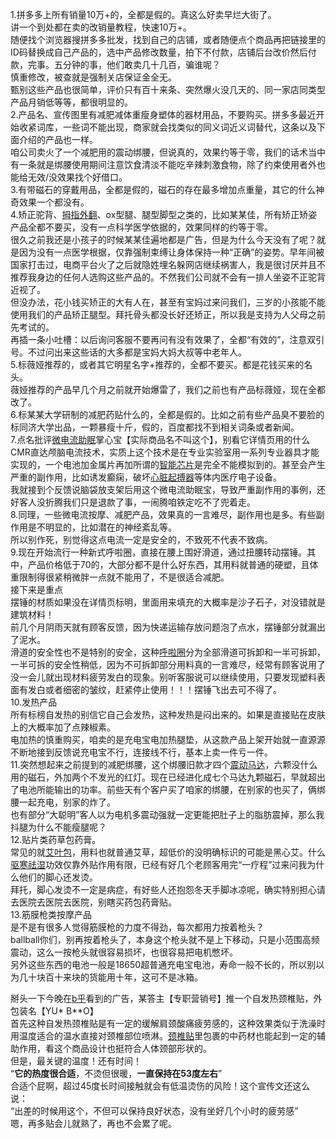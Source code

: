 



1.拼多多上所有销量10万+的，全都是假的。真这么好卖早烂大街了。  
讲一个到处都在卖的改销量教程，快速10万+。  
随便找个浏览器搜拼多多批发，找到自己的店铺，或者随便点个商品再把链接里的ID码替换成自己产品的，选中产品修改数量，拍下不付款，店铺后台改价然后付款，完事。五分钟的事，他们敢卖几十几百，骗谁呢？  
慎重修改，被查就是强制关店保证金全无。  
甄别这些产品也很简单，评价只有百十来条、突然爆火没几天的、同一家店同类型产品月销低等等，都很明显的。  
2.产品名、宣传图里有减肥减体重瘦身塑体的器材用品，不要购买。拼多多最近开始收紧词库，一些词不能出现，商家就会找类似的同义词近义词替代，这条以及下面介绍的产品也一样。  
咱公司卖火了一个减肥用的震动绑腰，但说真的，效果约等于零，我们的话术当中有一条就是绑腰使用期间注意饮食清淡不能吃辛辣刺激食物，除了约束使用者外也能给无效/没效果找个好借口。  
3.有带磁石的穿戴用品，全都是假的，磁石的存在最多增加点重量，其它的什么神奇效果一个都没有。  
4.矫正驼背、[拇指外翻](https://www.zhihu.com/search?q=%E6%8B%87%E6%8C%87%E5%A4%96%E7%BF%BB&search_source=Entity&hybrid_search_source=Entity&hybrid_search_extra=%7B%22sourceType%22%3A%22answer%22%2C%22sourceId%22%3A2176687874%7D)、ox型腿、腿型脚型之类的，比如某某佳，所有矫正矫姿产品全都不要买，没有一点科学医学依据的，效果同样的约等于零。  
很久之前我还是小孩子的时候某某佳遍地都是广告，但是为什么今天没有了呢？就是因为没有一点医学根据，仅靠强制束缚让身体保持一种“正确”的姿势。早年间被国家打击过，电商平台火了之后就隐姓埋名躲网店继续祸害人，我是很讨厌并且不推荐我身边的任何人选购这些产品的。不然我们公司就不会有一排人坐姿不正驼背近视了。  
但没办法，花小钱买矫正的大有人在，甚至有宝妈过来问我们，三岁的小孩能不能使用我们的产品矫正腿型。拜托骨头都没长好还矫正，所以我是支持为人父母之前先考试的。  
再插一条小吐槽：以后询问客服不要再问有没有效果了，全都“有效的”，注意双引号。不过问出来这些话的大多都是宝妈大妈大叔等中老年人。  
5.标薇娅推荐的，或者其它明星名字+推荐的，全都不要买。都是花钱买来的名头。  
薇娅推荐的产品早几个月之前就开始爆雷了，我们之前也有产品标薇娅，现在全都改了。  
6.标某某大学研制的减肥药贴什么的，全都是假的。比如之前有些产品臭不要脸的标同济大学出品，一颗暴瘦十斤，假的，百度都找不到相关词条或者新闻。  
7.点名批评[微电流助眠](https://www.zhihu.com/search?q=%E5%BE%AE%E7%94%B5%E6%B5%81%E5%8A%A9%E7%9C%A0&search_source=Entity&hybrid_search_source=Entity&hybrid_search_extra=%7B%22sourceType%22%3A%22answer%22%2C%22sourceId%22%3A2176687874%7D)掌心宝【实际商品名不叫这个】，别看它详情页用的什么CMR直达颅脑电流技术，实质上这个技术是在专业实验室用一系列专业器具才能实现的，一个电池加金属片再加所谓的[智能芯片](https://www.zhihu.com/search?q=%E6%99%BA%E8%83%BD%E8%8A%AF%E7%89%87&search_source=Entity&hybrid_search_source=Entity&hybrid_search_extra=%7B%22sourceType%22%3A%22answer%22%2C%22sourceId%22%3A2176687874%7D)是完全不能模拟到的。甚至会产生严重的副作用，比如诱发癫痫，破坏[心脏起搏器](https://www.zhihu.com/search?q=%E5%BF%83%E8%84%8F%E8%B5%B7%E6%90%8F%E5%99%A8&search_source=Entity&hybrid_search_source=Entity&hybrid_search_extra=%7B%22sourceType%22%3A%22answer%22%2C%22sourceId%22%3A2176687874%7D)等体内医疗电子设备。  
我就接到个反馈说脑袋放支架后用这个微电流助眠宝，导致严重副作用的事例，还好客人没折腾我们只是退款了事，一闹腾咱铁定吃不了兜着走。  
8.同理，一些微电流按摩、减肥产品，效果真的一言难尽，副作用也是多。有些副作用是不明显的，比如潜在的神经紊乱等。  
所以别作死，别觉得这点电流一定是安全的，不致死不代表不致病。  
9.现在开始流行一种新式呼啦圈，直接在腰上围好滑道，通过扭腰转动摆锤。其中，产品价格低于70的，大部分都不是什么好东西，其用料就普通的硬塑，且体重限制得很紧稍微胖一点就不能用了，不是很适合减肥。  
接下来是重点  
摆锤的材质如果没在详情页标明，里面用来填充的大概率是沙子石子，对没错就是建筑材料！  
前几个月阴雨天就有顾客反馈，因为快递运输存放问题泡了点水，摆锤部分就漏出了泥水。  
滑道的安全性也不是特别的安全，这种[呼啦圈](https://www.zhihu.com/search?q=%E5%91%BC%E5%95%A6%E5%9C%88&search_source=Entity&hybrid_search_source=Entity&hybrid_search_extra=%7B%22sourceType%22%3A%22answer%22%2C%22sourceId%22%3A2176687874%7D)分为全部滑道可拆卸和一半可拆卸，一半可拆的安全性稍低，因为不可拆卸部分用料真的一言难尽，经常有顾客说用了没一会儿就出现材料疲劳发白的现象。别听客服说可以继续使用，只要发现塑料表面有发白或者细密的皱纹，赶紧停止使用！！！摆锤飞出去可不得了。  
10.发热产品  
所有标榜自发热的别信它自己会发热，这种发热是闷出来的。如果是直接贴在皮肤上的大概率加了点辣椒素。  
电加热的慎重购买，咱卖的是充电宝电加热腿垫，从这款产品上架开始就一直源源不断地接到反馈说充电宝不行，连接线不行，基本上卖一件亏一件。  
11.突然想起来之前提到的减肥绑腰，这个绑腰旧款才四个[震动马达](https://www.zhihu.com/search?q=%E9%9C%87%E5%8A%A8%E9%A9%AC%E8%BE%BE&search_source=Entity&hybrid_search_source=Entity&hybrid_search_extra=%7B%22sourceType%22%3A%22answer%22%2C%22sourceId%22%3A2176687874%7D)，六颗没什么用的磁石，外加两个不发光的红灯。现在已经进化成七个马达九颗磁石，早就超出了电池所能输出的功率。前些天有个客户买了咱家的绑腰，在别家的也买了，俩绑腰一起充电，别家的炸了。  
也有部分“大聪明”客人以为电机多震动强就一定更能把肚子上的脂肪震掉，那么我抖腿为什么不能瘦腿呢？  
12.贴片类药草包药膏。  
常见的就[艾叶包](https://www.zhihu.com/search?q=%E8%89%BE%E5%8F%B6%E5%8C%85&search_source=Entity&hybrid_search_source=Entity&hybrid_search_extra=%7B%22sourceType%22%3A%22answer%22%2C%22sourceId%22%3A2176687874%7D)，用料也就普通艾草，超低价的没明确标识的可能是黑心艾。什么[驱寒祛湿](https://www.zhihu.com/search?q=%E9%A9%B1%E5%AF%92%E7%A5%9B%E6%B9%BF&search_source=Entity&hybrid_search_source=Entity&hybrid_search_extra=%7B%22sourceType%22%3A%22answer%22%2C%22sourceId%22%3A2176687874%7D)功效仅靠外贴作用有限，已经有好几个老顾客用完“一疗程”过来问我为什么他们的脚心还发烫。  
拜托，脚心发烫不一定是病症，有好些人还抱怨冬天手脚冰凉呢，确实特别担心请去医院去医院去医院，别瞎买药包药膏贴。  
13.筋膜枪类按摩产品  
是不是有很多人觉得筋膜枪的力度不得劲，每次都用力按着枪头？  
ballball你们，别再按着枪头了，本身这个枪头就不是上下移动，只是小范围高频震动，这么一按枪头就很容易损坏，也很容易把电机憋坏。  
另外这些东西的电池一般是18650超普通充电宝电池，寿命一般不长的，所以别以为几十块百十来块的货能用十年，这可不是冰箱。

掰头一下今晚在[b乎](https://www.zhihu.com/search?q=b%E4%B9%8E&search_source=Entity&hybrid_search_source=Entity&hybrid_search_extra=%7B%22sourceType%22%3A%22answer%22%2C%22sourceId%22%3A2176687874%7D)看到的广告，某答主【专职营销号】推一个自发热颈椎贴，外包装名【YU* B**O】  
首先这种自发热颈椎贴是有一定的缓解肩颈酸痛疲劳感的，这种效果类似于洗澡时用温度适合的温水直接对颈椎部位喷淋。[颈椎贴](https://www.zhihu.com/search?q=%E9%A2%88%E6%A4%8E%E8%B4%B4&search_source=Entity&hybrid_search_source=Entity&hybrid_search_extra=%7B%22sourceType%22%3A%22answer%22%2C%22sourceId%22%3A2176687874%7D)里包裹的中药材也能起到一定的辅助作用，看这个商品设计也挺符合人体颈部形状的。  
但是，最关键的温度！还有时间！  
“**它的热度很合适**，不烫但很暖，**一直保持在53度左右**”  
合适个屁啊，超过45度长时间接触就会有低温烫伤的风险！这个宣传文还这么说：  
“出差的时候用这个，不但可以保持良好状态，没有坐好几个小时的疲劳感”  
嗯，再多贴会儿就熟了，再也不会累了呢。

  
 





